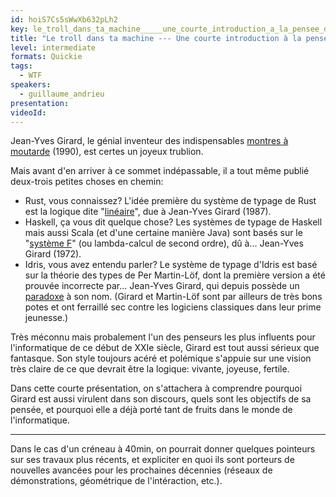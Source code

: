 ```yaml
---
id: hoiS7Cs5sWwXb632pLh2
key: le_troll_dans_ta_machine_____une_courte_introduction_a_la_pensee_de_jean_yves_girard
title: "Le troll dans ta machine --- Une courte introduction à la pensée de Jean-Yves Girard"
level: intermediate
formats: Quickie
tags:
  - WTF
speakers:
  - guillaume_andrieu
presentation:
videoId:
---
```

Jean-Yves Girard, le génial inventeur des indispensables [montres à moutarde](http://girard.perso.math.cnrs.fr/moutarde.pdf) (1990), est certes un joyeux trublion.

Mais avant d'en arriver à ce sommet indépassable, il a tout même publié deux-trois petites choses en chemin:

- Rust, vous connaissez? L'idée première du système de typage de Rust est la logique dite "[linéaire](http://girard.perso.math.cnrs.fr/linear.pdf)", due à Jean-Yves Girard (1987).
- Haskell, ça vous dit quelque chose? Les systèmes de typage de Haskell mais aussi Scala (et d'une certaine manière Java) sont basés sur le "[système F](https://en.wikipedia.org/wiki/System_F)" (ou lambda-calcul de second ordre), dû à... Jean-Yves Girard (1972).
- Idris, vous avez entendu parler? Le système de typage d'Idris est basé sur la théorie des types de Per Martin-Löf, dont la première version a été prouvée incorrecte par... Jean-Yves Girard, qui depuis possède un [paradoxe](https://en.wikipedia.org/wiki/System_U#Girard's_paradox) à son nom. (Girard et Martin-Löf sont par ailleurs de très bons potes et ont ferraillé sec contre les logiciens classiques dans leur prime jeunesse.)

Très méconnu mais probalement l'un des penseurs les plus influents pour l'informatique de ce début de XXIe siècle, Girard est tout aussi sérieux que fantasque. Son style toujours acéré et polémique s'appuie sur une vision très claire de ce que devrait être la logique: vivante, joyeuse, fertile.

Dans cette courte présentation, on s'attachera à comprendre pourquoi Girard est aussi virulent dans son discours, quels sont les objectifs de sa pensée, et pourquoi elle a déjà porté tant de fruits dans le monde de l'informatique. 

----

Dans le cas d'un créneau à 40min, on pourrait donner quelques pointeurs sur ses travaux plus récents, et expliciter en quoi ils sont porteurs de nouvelles avancées pour les prochaines décennies (réseaux de démonstrations, géométrique de l'intéraction, etc.).
